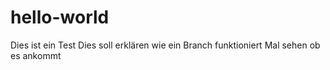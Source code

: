 # hello-world
Dies ist ein Test
Dies soll erklären wie ein Branch funktioniert
Mal sehen ob es ankommt
